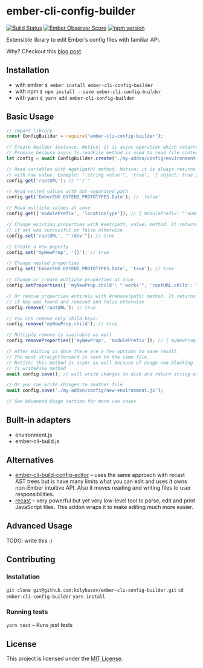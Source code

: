 # ember-cli-config-builder

[![Build Status](https://travis-ci.org/kolybasov/ember-cli-config-builder.svg?branch=master)](https://travis-ci.org/kolybasov/ember-cli-config-builder)
[![Ember Observer Score](https://emberobserver.com/badges/ember-cli-config-builder.svg)](https://emberobserver.com/addons/ember-cli-config-builder)
[![npm version](https://badge.fury.io/js/ember-cli-config-builder.svg)](https://badge.fury.io/js/ember-cli-config-builder)

Extensible library to edit Ember’s config files with familiar API.

Why? Checkout this [blog post](https://kolybasov.github.io/posts/making-ember-addon-installation-smoother/).

## Installation

* with ember `$ ember install ember-cli-config-builder`
* with npm `$ npm install --save ember-cli-config-builder`
* with yarn `$ yarn add ember-cli-config-builder`

## Basic Usage

```javascript
// Import library
const ConfigBuilder = require('ember-cli-config-builder');

// Create builder instance. Notice: it is async operation which returns
// Promise because async fs.readFile method is used to read file contents
let config = await ConfigBuilder.create('./my-addon/config/environment.js');

// Read variables with #get(path) method. Notice: it is always returns string
// with raw value. Example: "'string value'", 'true', '{ object: true }' etc
config.get('rootURL'); // "'/'"

// Read nested values with dot-separated path
config.get('EmberENV.EXTEND_PROTOTYPES.Date'); // 'false'

// Read multiple values at once
config.get(['modulePrefix', 'locationType']); // { modulePrefix: "'dummy'", locationType: "'auto'" }

// Change existing properties with #set(path, value) method. It returns true
// if set was successful or false otherwise
config.set('rootURL', "'/dev'"); // true

// Create a new poperty
config.set('myNewProp', '{}'); // true

// Change nested properties
config.set('EmberENV.EXTEND_PROTOTYPES.Date', 'true'); // true

// Change or create multiple properties at once
config.setProperties({ 'myNewProp.child': "'works'", 'rootURL.child': "'rootURL is not an object'" }); // { 'myNewProp.child': true, 'rootURL.child': false }

// Or remove properties entirely with #remove(path) method. It returns true
// if key was found and removed and false otherwise
config.remove('rootURL'); // true

// You can remove only child keys.
config.remove('myNewProp.child'); // true

// Multiple remove is available as well
config.removeProperties(['myNewProp', 'modulePrefix']); // { myNewProp: true, modulePrefix: true }

// After editing is done there are a few options to save result.
// The most straightforward is save to the same file.
// Notice: this method is async as well because of usage non-blocking
// fs.writeFile method
await config.save(); // will write changes to disk and return string with file content

// Or you can write changes to another file
await config.save('./my-addon/config/new-environment.js');

// See Advanced Usage section for more use cases
```

## Built-in adapters

* environment.js
* ember-cli-build.js

## Alternatives

* [ember-cli-build-config-editor](https://github.com/srvance/ember-cli-build-config-editor) – uses the same approach with recast AST trees but is have many limits what you can edit and uses it owns non-Ember intuitive API. Also it moves reading and writing files to user responsibilities.
* [recast](https://github.com/benjamn/recast) – very powerful but yet very low-level tool to parse, edit and print JavaScript files. This addon wraps it to make editing much more easier.

## Advanced Usage

TODO: write this :)

## Contributing

### Installation

`git clone git@github.com:kolybasov/ember-cli-config-builder.git`
`cd ember-cli-config-builder`
`yarn install`

### Running tests

`yarn test` – Runs jest tests

## License

This project is licensed under the [MIT License](./LICENSE.md).
